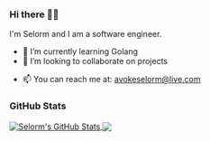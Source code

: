 
### Hi there 👋🏾

I'm Selorm and I am a software engineer.
<!-- [here](https://dev.to/dwakel) -->

- 🌱 I’m currently learning Golang
- 👯 I’m looking to collaborate on projects
<!-- - 💬 Ask me about anything football, Android or software engineering in general -->
- 📫 You can reach me at: [avokeselorm@live.com](mailto:avokeselorm@live.com)

### GitHub Stats

<a href="https://github.com/dwakel/dwakel">
  <img align="center" src="https://github-readme-stats.vercel.app/api?username=dwakel&show_icons=true&line_height=27&count_private=true&title_color=ffffff&text_color=c9cacc&icon_color=2bbc8a&bg_color=1d1f21" alt="Selorm's GitHub Stats" />
</a>

<a href="https://github.com/dwakel/dwakel">
  <img align="center" src="https://github-readme-stats.vercel.app/api/top-langs/?username=dwakel&hide=html,php&title_color=ffffff&text_color=c9cacc&icon_color=2bbc8a&bg_color=1d1f21" />
</a>


<!-- <p align="left"> 
  <b>Visitor count</b><br>
  <img src="https://profile-counter.glitch.me/dwakel/count.svg" />
</p> -->



<!--
**dwakel/dwakel** is a ✨ _special_ ✨ repository because its `README.md` (this file) appears on your GitHub profile.

Here are some ideas to get you started:

- 🔭 I’m currently working on ...
- 🌱 I’m currently learning ...
- 👯 I’m looking to collaborate on ...
- 🤔 I’m looking for help with ...
- 💬 Ask me about ...
- 📫 How to reach me: ...
- 😄 Pronouns: ...
- ⚡ Fun fact: ...
-->
